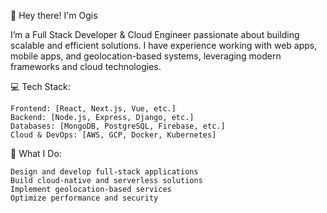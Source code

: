 👋 Hey there! I'm Ogis

I’m a Full Stack Developer & Cloud Engineer passionate about building scalable and efficient solutions. I have experience working with web apps, mobile apps, and geolocation-based systems, leveraging modern frameworks and cloud technologies.

💻 Tech Stack:

    Frontend: [React, Next.js, Vue, etc.]
    Backend: [Node.js, Express, Django, etc.]
    Databases: [MongoDB, PostgreSQL, Firebase, etc.]
    Cloud & DevOps: [AWS, GCP, Docker, Kubernetes]

🚀 What I Do:

    Design and develop full-stack applications
    Build cloud-native and serverless solutions
    Implement geolocation-based services
    Optimize performance and security


<!---
skylurk/skylurk is a ✨ special ✨ repository because its `README.md` (this file) appears on your GitHub profile.
You can click the Preview link to take a look at your changes.
--->
